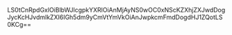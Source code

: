 LS0tCnRpdGxlOiBlbWJlcgpkYXRlOiAnMjAyNS0wOC0xNScKZXhjZXJwdDogJycKcHJvdmlkZXI6IGh5dm9yCmVtYmVkOiAnJwpkcmFmdDogdHJ1ZQotLS0KCg==